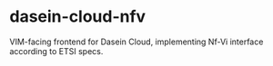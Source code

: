 # dasein-cloud-nfv
VIM-facing frontend for Dasein Cloud, implementing Nf-Vi interface according to ETSI specs.
